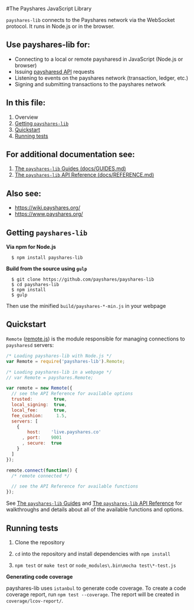 #The Payshares JavaScript Library

`payshares-lib` connects to the Payshares network via the WebSocket protocol.  It runs in Node.js or in the browser.

Use payshares-lib for:
----------------------
+ Connecting to a local or remote paysharesd in JavaScript (Node.js or browser)
+ Issuing [paysharesd API](https://www.payshares.org/api/) requests
+ Listening to events on the payshares network (transaction, ledger, etc.)
+ Signing and submitting transactions to the payshares network

In this file:
-------------
1. Overview
2. [Getting `payshares-lib`](README.md#getting-payshares-lib)
3. [Quickstart](README.md#quickstart)
4. [Running tests](https://github.com/payshares/payshares-lib#running-tests)

For additional documentation see:
---------------------------------
1. [The `payshares-lib` Guides (docs/GUIDES.md)](docs/GUIDES.md)
2. [The `payshares-lib` API Reference (docs/REFERENCE.md)](docs/REFERENCE.md)


Also see:
---------
+ https://wiki.payshares.org/
+ https://www.payshares.org/

Getting `payshares-lib`
-----------------------
**Via npm for Node.js**

```
  $ npm install payshares-lib
```

**Build from the source using `gulp`**

```
  $ git clone https://github.com/payshares/payshares-lib
  $ cd payshares-lib
  $ npm install
  $ gulp
```

Then use the minified `build/payshares-*-min.js` in your webpage

Quickstart
----------
`Remote` ([remote.js](https://github.com/payshares/payshares-lib/blob/develop/src/js/payshares/remote.js)) is the module responsible for managing connections to `paysharesd` servers:

```js
/* Loading payshares-lib with Node.js */
var Remote = require('payshares-lib').Remote;

/* Loading payshares-lib in a webpage */
// var Remote = payshares.Remote;

var remote = new Remote({
  // see the API Reference for available options
  trusted:        true,
  local_signing:  true,
  local_fee:      true,
  fee_cushion:     1.5,
  servers: [
    {
        host:    'live.payshares.co'
      , port:    9001
      , secure:  true
    }
  ]
});

remote.connect(function() {
  /* remote connected */

  // see the API Reference for available functions
});
```

See [The `payshares-lib` Guides](docs/GUIDES.md) and [The `payshares-lib` API Reference](docs/REFERENCE.md) for walkthroughs and details about all of the available functions and options.

Running tests
-------------
1. Clone the repository

2. `cd` into the repository and install dependencies with `npm install`

3. `npm test` or `make test` or `node_modules\.bin\mocha test\*-test.js` 

**Generating code coverage**

payshares-lib uses `istanbul` to generate code coverage. To create a code coverage report, run `npm test --coverage`. The report will be created in `coverage/lcov-report/`.
